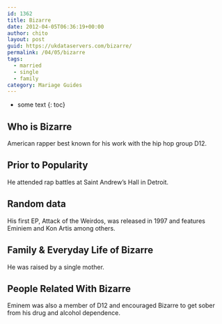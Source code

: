 ```yaml
---
id: 1362
title: Bizarre
date: 2012-04-05T06:36:19+00:00
author: chito
layout: post
guid: https://ukdataservers.com/bizarre/
permalink: /04/05/bizarre  
tags:
  - married
  - single
  - family
category: Mariage Guides
---
```


* some text
{: toc}


## Who is  Bizarre
                  
                  
                  
American rapper best known for his work with the hip hop group D12.
                  
                
                
                
## Prior to Popularity 
                  
                  
                  
He attended rap battles at Saint Andrew&#8217;s Hall in Detroit.
                  
                
                
                
## Random data 
                  
                  
                  
His first EP, Attack of the Weirdos, was released in 1997 and features Eminiem and Kon Artis among others.
                  
                
                
                
## Family & Everyday Life of Bizarre
                  
                  
                  
He was raised by a single mother.
                  
                
                
                
## People Related With  Bizarre
                  
                  
                  
Eminem was also a member of D12 and encouraged Bizarre to get sober from his drug and alcohol dependence. 
                  
                
              
            
          
          
          
    
    
  
